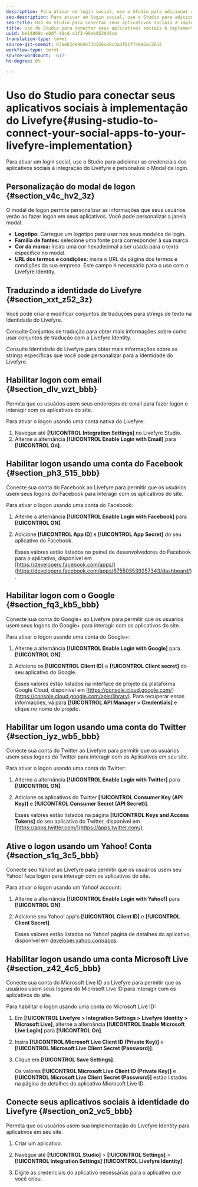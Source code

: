 ```yaml
---
description: Para ativar um login social, use o Studio para adicionar as credenciais dos aplicativos sociais à integração do Livefyre e personalize o Modal de login.
seo-description: Para ativar um login social, use o Studio para adicionar as credenciais dos aplicativos sociais à integração do Livefyre e personalize o Modal de login.
seo-title: Uso do Studio para conectar seus aplicativos sociais à implementação do Livefyre
title: Uso do Studio para conectar seus aplicativos sociais à implementação do Livefyre
uuid: be14869c-e0df-48cd-a1f3-99eb953dd9ce
translation-type: tm+mt
source-git-commit: 67aeb3de964473b326c88c3a3f81ff48a6a12652
workflow-type: tm+mt
source-wordcount: '617'
ht-degree: 0%

---
```



# Uso do Studio para conectar seus aplicativos sociais à implementação do Livefyre{#using-studio-to-connect-your-social-apps-to-your-livefyre-implementation}

Para ativar um login social, use o Studio para adicionar as credenciais dos aplicativos sociais à integração do Livefyre e personalize o Modal de login.

## Personalização do modal de logon {#section_v4c_hv2_3z}

O modal de logon permite personalizar as informações que seus usuários verão ao fazer logon em seus aplicativos. Você pode personalizar a janela modal.

* **Logotipo:** Carregue um logotipo para usar nos seus modelos de login.
* **Família de fontes:** selecione uma fonte para corresponder à sua marca.
* **Cor da marca:** insira uma cor hexadecimal a ser usada para o texto específico no modal.
* **URL dos termos e condições:** insira o URL da página dos termos e condições da sua empresa. Este campo é necessário para o uso com o Livefyre Identity.

## Traduzindo a identidade do Livefyre {#section_xxt_z52_3z}

Você pode criar e modificar conjuntos de traduções para strings de texto na Identidade do Livefyre.

Consulte Conjuntos de tradução para obter mais informações sobre como usar conjuntos de tradução com a Livefyre Identity.

Consulte Identidade do Livefyre para obter mais informações sobre as strings específicas que você pode personalizar para a Identidade do Livefyre.

## Habilitar logon com email {#section_dlv_wzt_bbb}

Permita que os usuários usem seus endereços de email para fazer logon e interagir com os aplicativos do site.

Para ativar o logon usando uma conta nativa do Livefyre:

1. Navegue até **[!UICONTROL Integration Settings]** no Livefyre Studio.
1. Alterne a alternância **[!UICONTROL Enable Login with Email]** para **[!UICONTROL On]**.

## Habilitar logon usando uma conta do Facebook {#section_ph3_515_bbb}

Conecte sua conta do Facebook ao Livefyre para permitir que os usuários usem seus logons do Facebook para interagir com os aplicativos do site.

Para ativar o logon usando uma conta do Facebook:

1. Alterne a alternância **[!UICONTROL Enable Login with Facebook]** para **[!UICONTROL ON]**.

1. Adicione **[!UICONTROL App ID]** e **[!UICONTROL App Secret]** do seu aplicativo do Facebook.

   Esses valores estão listados no painel de desenvolvedores do Facebook para o aplicativo, disponível em [https://developers.facebook.com/apps/](https://developers.facebook.com/apps/675503539257343/dashboard/).

## Habilitar logon com o Google {#section_fq3_kb5_bbb}

Conecte sua conta do Google+ ao Livefyre para permitir que os usuários usem seus logons do Google+ para interagir com os aplicativos do site.

Para ativar o logon usando uma conta do Google+:

1. Alterne a alternância **[!UICONTROL Enable Login with Google]** para **[!UICONTROL ON]**.

1. Adicione os **[!UICONTROL Client ID]** e **[!UICONTROL Client secret]** do seu aplicativo do Google.

   Esses valores estão listados na interface de projeto da plataforma Google Cloud, disponível em [https://console.cloud.google.com/](https://console.cloud.google.com/apis/library). Para recuperar essas informações, vá para **[!UICONTROL API Manager > Credentials]** e clique no nome do projeto.

## Habilitar um logon usando uma conta do Twitter {#section_iyz_wb5_bbb}

Conecte sua conta do Twitter ao Livefyre para permitir que os usuários usem seus logons do Twitter para interagir com os Aplicativos em seu site.

Para ativar o logon usando uma conta do Twitter:

1. Alterne a alternância **[!UICONTROL Enable Login with Twitter]** para **[!UICONTROL ON]**.

1. Adicione os aplicativos do Twitter **[!UICONTROL Consumer Key (API Key)]** e **[!UICONTROL Consumer Secret (API Secret)]**.

   Esses valores estão listados na página **[!UICONTROL Keys and Access Tokens]** do seu aplicativo do Twitter, disponível em [https://apps.twitter.com/](https://apps.twitter.com/).

## Ative o logon usando um Yahoo! Conta {#section_s1q_3c5_bbb}

Conecte seu Yahoo! ao Livefyre para permitir que os usuários usem seu Yahoo! faça logon para interagir com os aplicativos do site.

Para ativar o logon usando um Yahoo! account:

1. Alterne a alternância **[!UICONTROL Enable Login with Yahoo!]** para **[!UICONTROL ON]**.

1. Adicione seu Yahoo! app&#39;s **[!UICONTROL Client ID]** e **[!UICONTROL Client Secret]**.

   Esses valores estão listados no Yahoo! página de detalhes do aplicativo, disponível em [developer.yahoo.com/apps](https://developer.yahoo.com/apps).

## Habilitar logon usando uma conta Microsoft Live {#section_z42_4c5_bbb}

Conecte sua conta do Microsoft Live ID ao Livefyre para permitir que os usuários usem seus logons do Microsoft Live ID para interagir com os aplicativos do site.

Para habilitar o logon usando uma conta do Microsoft Live ID:

1. Em **[!UICONTROL Livefyre > Integration Settings > Livefyre Identity > Microsoft Live]**, alterne a alternância **[!UICONTROL Enable Microsoft Live Login]** para **[!UICONTROL On]**.

1. Insira **[!UICONTROL Microsoft Live Client ID (Private Key)]** e **[!UICONTROL Microsoft Live Client Secret (Password)]**.

1. Clique em **[!UICONTROL Save Settings]**.

   Os valores **[!UICONTROL Microsoft Live Client ID (Private Key)]** e **[!UICONTROL Microsoft Live Client Secret (Password)]** estão listados na página de detalhes do aplicativo Microsoft Live ID.

## Conecte seus aplicativos sociais à identidade do Livefyre {#section_on2_vc5_bbb}

Permita que os usuários usem sua implementação do Livefyre Identity para aplicativos em seu site.

1. Criar um aplicativo.
1. Navegue até **[!UICONTROL Studio]** > **[!UICONTROL Settings]** > **[!UICONTROL Integration Settings]** **[!UICONTROL Livefyre Identity]**.

1. Digite as credenciais do aplicativo necessárias para o aplicativo que você criou.